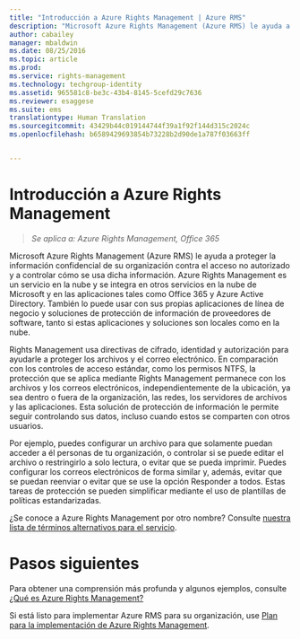 ```yaml
---
title: "Introducción a Azure Rights Management | Azure RMS"
description: "Microsoft Azure Rights Management (Azure RMS) le ayuda a proteger la información confidencial de su organización contra el acceso no autorizado y a controlar cómo se usa dicha información."
author: cabailey
manager: mbaldwin
ms.date: 08/25/2016
ms.topic: article
ms.prod: 
ms.service: rights-management
ms.technology: techgroup-identity
ms.assetid: 965581c8-be3c-43b4-8145-5cefd29c7636
ms.reviewer: esaggese
ms.suite: ems
translationtype: Human Translation
ms.sourcegitcommit: 43429b44c019144744f39a1f92f144d315c2024c
ms.openlocfilehash: b6589429693854b73228b2d90de1a787f03663ff


---
```


# Introducción a Azure Rights Management

>*Se aplica a: Azure Rights Management, Office 365*

Microsoft Azure Rights Management (Azure RMS) le ayuda a proteger la información confidencial de su organización contra el acceso no autorizado y a controlar cómo se usa dicha información. Azure Rights Management es un servicio en la nube y se integra en otros servicios en la nube de Microsoft y en las aplicaciones tales como Office 365 y Azure Active Directory. También lo puede usar con sus propias aplicaciones de línea de negocio y soluciones de protección de información de proveedores de software, tanto si estas aplicaciones y soluciones son locales como en la nube. 

Rights Management usa directivas de cifrado, identidad y autorización para ayudarle a proteger los archivos y el correo electrónico. En comparación con los controles de acceso estándar, como los permisos NTFS, la protección que se aplica mediante Rights Management permanece con los archivos y los correos electrónicos, independientemente de la ubicación, ya sea dentro o fuera de la organización, las redes, los servidores de archivos y las aplicaciones. Esta solución de protección de información le permite seguir controlando sus datos, incluso cuando estos se comparten con otros usuarios.

Por ejemplo, puedes configurar un archivo para que solamente puedan acceder a él personas de tu organización, o controlar si se puede editar el archivo o restringirlo a solo lectura, o evitar que se pueda imprimir. Puedes configurar los correos electrónicos de forma similar y, además, evitar que se puedan reenviar o evitar que se use la opción Responder a todos. Estas tareas de protección se pueden simplificar mediante el uso de plantillas de políticas estandarizadas.

¿Se conoce a Azure Rights Management por otro nombre? Consulte [nuestra lista de términos alternativos para el servicio](azure-rms-aka.md).

# Pasos siguientes
Para obtener una comprensión más profunda y algunos ejemplos, consulte [¿Qué es Azure Rights Management?](what-is-azure-rms.md)

Si está listo para implementar Azure RMS para su organización, use [Plan para la implementación de Azure Rights Management](../plan-design/deployment-roadmap.md).





<!--HONumber=Aug16_HO4-->


